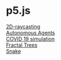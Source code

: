 # p5.js
 <a href="https://zaabta.github.io/p5.js/2D-raycasting">2D-raycasting</a></br>
 <a href="https://zaabta.github.io/p5.js/Autonomous Agents">Autonomous Agents</a></br>
 <a href="https://zaabta.github.io/p5.js/COVID 19 simulation">COVID 19 simulation</a></br>
 <a href="https://zaabta.github.io/p5.js/Fractal Trees Recursive With slider of changing the angle of rotate branch/">Fractal Trees</a></br>
 <a href="https://zaabta.github.io/p5.js/Snake/">Snake</a></br>
 
